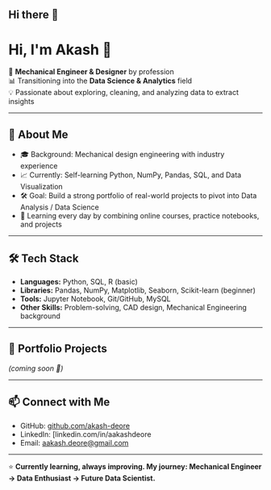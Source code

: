 ## Hi there 👋

<!--
**akash-deore/akash-deore** is a ✨ _special_ ✨ repository because its `README.md` (this file) appears on your GitHub profile.

Here are some ideas to get you started:

- 🔭 I’m currently working on ...
- 🌱 I’m currently learning ...
- 👯 I’m looking to collaborate on ...
- 🤔 I’m looking for help with ...
- 💬 Ask me about ...
- 📫 How to reach me: ...
- 😄 Pronouns: ...
- ⚡ Fun fact: ...
-->
# Hi, I'm Akash 👋

🔧 **Mechanical Engineer & Designer** by profession  
📊 Transitioning into the **Data Science & Analytics** field  
💡 Passionate about exploring, cleaning, and analyzing data to extract insights  

---

## 🌟 About Me
- 🎓 Background: Mechanical design engineering with industry experience  
- 📈 Currently: Self-learning Python, NumPy, Pandas, SQL, and Data Visualization  
- 🛠 Goal: Build a strong portfolio of real-world projects to pivot into Data Analysis / Data Science  
- 🌱 Learning every day by combining online courses, practice notebooks, and projects  

---

## 🛠️ Tech Stack
- **Languages:** Python, SQL, R (basic)  
- **Libraries:** Pandas, NumPy, Matplotlib, Seaborn, Scikit-learn (beginner)  
- **Tools:** Jupyter Notebook, Git/GitHub, MySQL  
- **Other Skills:** Problem-solving, CAD design, Mechanical Engineering background  

---

## 📂 Portfolio Projects
*(coming soon 🚀)*  

---

## 📫 Connect with Me
- GitHub: [github.com/akash-deore](https://github.com/akash-deore)  
- LinkedIn: [linkedin.com/in/aakashdeore  
- Email: aakash.deore@gmail.com  

---

⭐ **Currently learning, always improving. My journey: Mechanical Engineer → Data Enthusiast → Future Data Scientist.**
